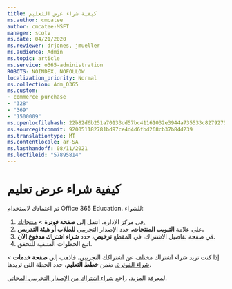 ```yaml
---
title: كيفية شراء عرض التعليم
ms.author: cmcatee
author: cmcatee-MSFT
manager: scotv
ms.date: 04/21/2020
ms.reviewer: drjones, jmueller
ms.audience: Admin
ms.topic: article
ms.service: o365-administration
ROBOTS: NOINDEX, NOFOLLOW
localization_priority: Normal
ms.collection: Adm_O365
ms.custom:
- commerce_purchase
- "328"
- "369"
- "1500009"
ms.openlocfilehash: 22b82d6b251a70133dd57bc41161032e3944a735533c82792756434325aefe5a
ms.sourcegitcommit: 920051182781bd97ce4d4d6fbd268cb37b84d239
ms.translationtype: MT
ms.contentlocale: ar-SA
ms.lasthandoff: 08/11/2021
ms.locfileid: "57895814"
---
```

# <a name="how-to-purchase-an-education-offer"></a>كيفية شراء عرض تعليم

تم اعتمادك لاستخدام Office 365 Education. للشراء:
  
1. في مركز الإدارة، انتقل إلى **صفحة فوترة** \> [منتجاتك.](https://go.microsoft.com/fwlink/p/?linkid=842054)
2. على علامة **التبويب المنتجات،** حدد الإصدار التجريبي **للطلاب أو هيئة التدريس.**
3. في صفحة تفاصيل الاشتراك، في المقطع **ترخيص،** حدد **شراء اشتراك مدفوع الآن**.
4. اتبع الخطوات المتبقية للتحقق.

إذا كنت تريد شراء اشتراك مختلف عن اشتراكك التجريبي، فاذهب إلى **صفحة خدمات** \> [شراء الفوترة.](https://go.microsoft.com/fwlink/p/?linkid=868433) ضمن **خطط التعليم،** حدد الخطة التي تريدها.

لمعرفة المزيد، راجع [شراء اشتراك من الإصدار التجريبي المجاني](https://docs.microsoft.com/microsoft-365/commerce/try-or-buy-microsoft-365#buy-a-subscription-from-your-free-trial).